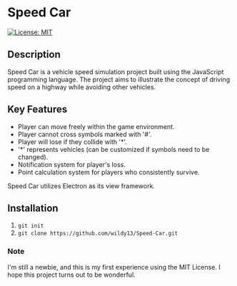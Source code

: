 # Speed Car

[![License: MIT](https://img.shields.io/badge/License-MIT-yellow.svg)](https://opensource.org/licenses/MIT)

## Description
Speed Car is a vehicle speed simulation project built using the JavaScript programming language. The project aims to illustrate the concept of driving speed on a highway while avoiding other vehicles.

## Key Features
- Player can move freely within the game environment.
- Player cannot cross symbols marked with '#'.
- Player will lose if they collide with '*'.
- '*' represents vehicles (can be customized if symbols need to be changed).
- Notification system for player's loss.
- Point calculation system for players who consistently survive.

Speed Car utilizes Electron as its view framework.

## Installation
1. `git init`
2. `git clone https://github.com/wildy13/Speed-Car.git`

### Note
I'm still a newbie, and this is my first experience using the MIT License. I hope this project turns out to be wonderful.
